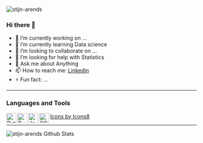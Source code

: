 <p align="left"> <img src="https://komarev.com/ghpvc/?username=stijn-arends&label=Profile%20views&color=0e75b6&style=flat" alt="stijn-arends" /> </p>


### Hi there 👋


- 🔭 I’m currently working on ... 
- 🌱 I’m currently learning Data science
- 👯 I’m looking to collaborate on ...
- 🤔 I’m looking for help with Statistics
- 💬 Ask me about Anything
- 📫 How to reach me: [Linkedin](https://www.linkedin.com/in/stijn-arends-aba5961a1/)
- ⚡ Fun fact: ...

---
### Languages and Tools

<img align="left" alt="Python" width="26px" src="https://img.icons8.com/color/48/000000/python--v1.png"/>
<img align="left" alt="R" width="26px" src="https://img.icons8.com/external-becris-flat-becris/64/000000/external-r-data-science-becris-flat-becris.png"/>
<img align="left" alt="Java" width="26px" src="https://img.icons8.com/ios/64/000000/java-coffee-cup-logo--v1.png"/>
<img align="left" alt="SQL" width="26px" src="https://img.icons8.com/ios/64/000000/sql.png"/>
<a align="left "href="https://icons8.com/icon/ddMdoLrkgZkC/r">Icons by Icons8</a>

---

<img align="left" alt="stijn-arends Github Stats" src="https://github-readme-stats.vercel.app/api?username=stijn-arends&theme=gotham&count_private=true&show_icons=true&hide_border=true"/>
